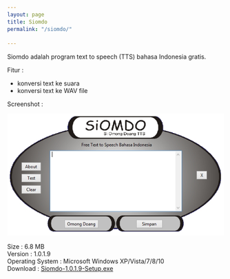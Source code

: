 ```yaml
---
layout: page
title: Siomdo
permalink: "/siomdo/"

---
```

Siomdo adalah program text to speech (TTS) bahasa Indonesia gratis.

Fitur :

* konversi text ke suara
* konversi text ke WAV file

Screenshot :

![](/uploads/siomdo1.jpg)

Size : 6.8 MB  
Version : 1.0.1.9  
Operating System : Microsoft Windows XP/Vista/7/8/10  
Download : [Siomdo-1.0.1.9-Setup.exe](https://sourceforge.net/projects/siomdo/files/latest/download "https://sourceforge.net/projects/siomdo/files/latest/download")